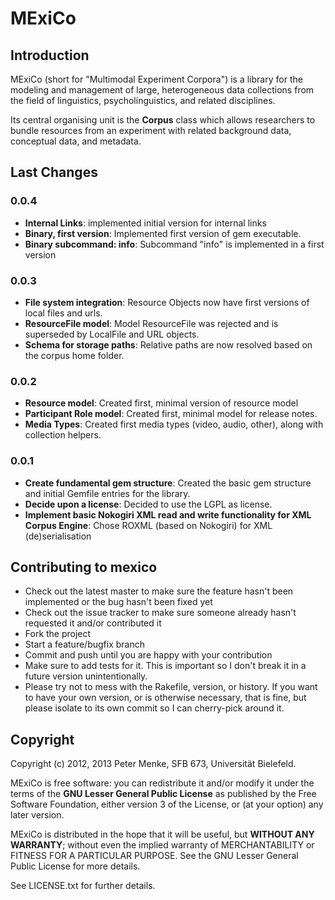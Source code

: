 # MExiCo

## Introduction

MExiCo (short for "Multimodal Experiment Corpora") is a library for the
modeling and management of large, heterogeneous data collections from 
the field of linguistics, psycholinguistics, and related disciplines.

Its central organising unit is the **Corpus** class which allows researchers to bundle resources from an experiment with related background data, conceptual data, and metadata.

## Last Changes

### 0.0.4

+ **Internal Links**: implemented initial version for internal links
+ **Binary, first version**: Implemented first version of gem executable.
+ **Binary subcommand: info**: Subcommand "info" is implemented in a first version

### 0.0.3

+ **File system integration**: Resource Objects now have first versions of local files and urls.
+ **ResourceFile model**: Model ResourceFile was rejected and is superseded by LocalFile and URL objects.
+ **Schema for storage paths**: Relative paths are now resolved based on the corpus home folder.

### 0.0.2

+ **Resource model**: Created first, minimal version of resource model
+ **Participant Role model**: Created first, minimal model for release notes.
+ **Media Types**: Created first media types (video, audio, other), along with collection helpers.

### 0.0.1

+ **Create fundamental gem structure**: Created the basic gem structure and initial Gemfile entries for the library.
+ **Decide upon a license**: Decided to use the LGPL as license.
+ **Implement basic Nokogiri XML read and write functionality for XML Corpus Engine**: Chose ROXML (based on Nokogiri) for XML (de)serialisation


## Contributing to mexico
 
- Check out the latest master to make sure the feature hasn't been implemented or the bug hasn't been fixed yet
- Check out the issue tracker to make sure someone already hasn't requested it and/or contributed it
- Fork the project
- Start a feature/bugfix branch
- Commit and push until you are happy with your contribution
- Make sure to add tests for it. This is important so I don't break it in a future version unintentionally.
- Please try not to mess with the Rakefile, version, or history. If you want to have your own version, or is otherwise necessary, that is fine, but please isolate to its own commit so I can cherry-pick around it.

## Copyright

Copyright (c) 2012, 2013 Peter Menke, SFB 673, Universität Bielefeld.

MExiCo is free software: you can redistribute it and/or modify
it under the terms of the **GNU Lesser General Public License** as
published by the Free Software Foundation, either version 3 of
the License, or (at your option) any later version.

MExiCo is distributed in the hope that it will be useful,
but **WITHOUT ANY WARRANTY**; without even the implied warranty of
MERCHANTABILITY or FITNESS FOR A PARTICULAR PURPOSE. See the
GNU Lesser General Public License for more details.

See LICENSE.txt for further details.